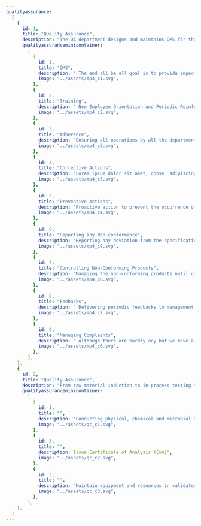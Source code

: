 ```yaml
---
qualityassurance:
  [
    {
      id: 1,
      title: "Quality Assurance",
      description: "The QA department designs and maintains QMS for the company. It identifies the general and specific issues of the organisation and is involved in continuous improvement through preventive and corrective actions. While conducting stringent audits periodically, it enables the comprehensive, adequate and effective implementation of the QMS.",
      qualityassuranceminicontainer:
        [
          {
            id: 1,
            title: "QMS",
            description: " The end all be all goal is to provide impeccable quality and the quality management system (QMS) helps achieve that goal.",
            image: "../assets/mp4_c1.svg",
          },
          {
            id: 2,
            title: "Training",
            description: " New Employee Orientation and Periodic Reinforcement Trainings.",
            image: "../assets/mp4_c2.svg",
          },
          {
            id: 3,
            title: "Adherence",
            description: "Ensuring all operations by all the departments.",
            image: "../assets/mp4_c3.svg",
          },
          {
            id: 4,
            title: "Corrective Actions",
            description: "Lorem ipsum dolor sit amet, conse  adipiscing elit.",
            image: "../assets/mp4_c5.svg",
          },
          {
            id: 5,
            title: "Preventive Actions",
            description: "Proactive action to prevent the occurrence of quality issues.",
            image: "../assets/mp4_c4.svg",
          },
          {
            id: 6,
            title: "Reporting any Non-conformance",
            description: "Reporting any deviation from the specifications.",
            image: "../assets/mp4_c9.svg",
          },
          {
            id: 7,
            title: "Controlling Non-Conforming Products",
            description: "Managing the non-conforming products until corrective action.",
            image: "../assets/mp4_c8.svg",
          },
          {
            id: 8,
            title: "Feebacks",
            description: " Delivering periodic feedbacks to management on quality status.",
            image: "../assets/mp4_c7.svg",
          },
          {
            id: 9,
            title: "Managing Complaints",
            description: " Although there are hardly any but we have a department to take care of those too.",
            image: "../assets/mp4_c6.svg",
          },
        ],
    },
    {
      id: 2,
      title: "Quality Assurance",
      description: "From raw material induction to in-process testing to finished product testing, Quality Control department plays an important role at every stage of the product life cycle. The identity, purity, stability and potency of the products is established and ensured through rigorous adherence to predetermined specifications of globally approved Pharmacopeia (USP, BP and IP).",
      qualityassuranceminicontainer:
        [
          {
            id: 1,
            title: "",
            description: "Conducting physical, chemical and microbial tests on materials and products",
            image: "../assets/qc_c1.svg",
          },
          {
            id: 3,
            title: "",
            description: Issue Certificate of Analysis (CoA)",
            image: "../assets/qc_c2.svg",
          },
          {
            id: 3,
            title: "",
            description: "Maintain equipment and resources in validated/qualified status",
            image: "../assets/qc_c3.svg",
          },
        ],
    },
  ]
---
```

